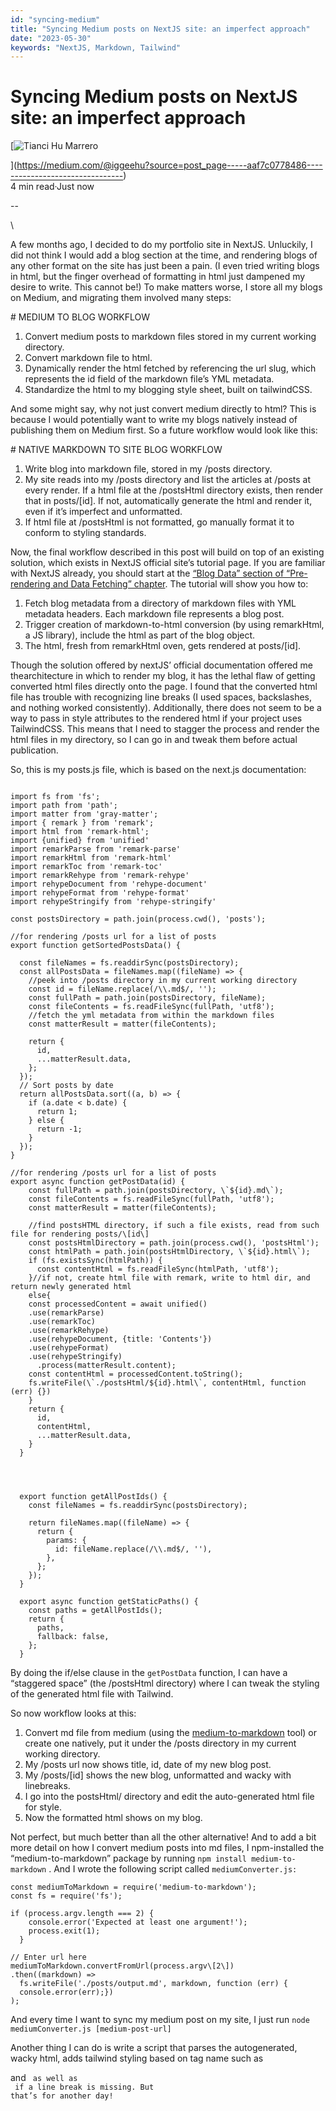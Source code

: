 ```yaml
---
id: "syncing-medium"
title: "Syncing Medium posts on NextJS site: an imperfect approach"
date: "2023-05-30"
keywords: "NextJS, Markdown, Tailwind"
---
```


Syncing Medium posts on NextJS site: an imperfect approach
==========================================================

[![Tianci Hu Marrero](https://miro.medium.com/v2/resize:fill:88:88/1*Odrk7Jy6oAm7HfQyBq92hA.png)

](https://medium.com/@iggeehu?source=post_page-----aaf7c0778486--------------------------------)
\
4 min read·Just now

\--

\

A few months ago, I decided to do my portfolio site in NextJS. Unluckily, I did not think I would add a blog section at the time, and rendering blogs of any other format on the site has just been a pain. (I even tried writing blogs in html, but the finger overhead of formatting in html just dampened my desire to write. This cannot be!) To make matters worse, I store all my blogs on Medium, and migrating them involved many steps:

\# MEDIUM TO BLOG WORKFLOW

1.  Convert medium posts to markdown files stored in my current working directory.
2.  Convert markdown file to html.
3.  Dynamically render the html fetched by referencing the url slug, which represents the id field of the markdown file’s YML metadata.
4.  Standardize the html to my blogging style sheet, built on tailwindCSS.

And some might say, why not just convert medium directly to html? This is because I would potentially want to write my blogs natively instead of publishing them on Medium first. So a future workflow would look like this:

\# NATIVE MARKDOWN TO SITE BLOG WORKFLOW

1.  Write blog into markdown file, stored in my /posts directory.
2.  My site reads into my /posts directory and list the articles at /posts at every render. If a html file at the /postsHtml directory exists, then render that in posts/\[id\]. If not, automatically generate the html and render it, even if it’s imperfect and unformatted.
3.  If html file at /postsHtml is not formatted, go manually format it to conform to styling standards.

Now, the final workflow described in this post will build on top of an existing solution, which exists in NextJS official site’s tutorial page. If you are familiar with NextJS already, you should start at the [“Blog Data” section of “Pre-rendering and Data Fetching” chapter](https://nextjs.org/learn/basics/data-fetching/blog-data). The tutorial will show you how to:

1.  Fetch blog metadata from a directory of markdown files with YML metadata headers. Each markdown file represents a blog post.
2.  Trigger creation of markdown-to-html conversion (by using remarkHtml, a JS library), include the html as part of the blog object.
3.  The html, fresh from remarkHtml oven, gets rendered at posts/\[id\].

Though the solution offered by nextJS’ official documentation offered me thearchitecture in which to render my blog, it has the lethal flaw of getting converted html files directly onto the page. I found that the converted html file has trouble with recognizing line breaks (I used spaces, backslashes, and nothing worked consistently). Additionally, there does not seem to be a way to pass in style attributes to the rendered html if your project uses TailwindCSS. This means that I need to stagger the process and render the html files in my directory, so I can go in and tweak them before actual publication.

So, this is my posts.js file, which is based on the next.js documentation:

```
  
import fs from 'fs';  
import path from 'path';  
import matter from 'gray-matter';  
import { remark } from 'remark';  
import html from 'remark-html';  
import {unified} from 'unified'  
import remarkParse from 'remark-parse'  
import remarkHtml from 'remark-html'  
import remarkToc from 'remark-toc'  
import remarkRehype from 'remark-rehype'  
import rehypeDocument from 'rehype-document'  
import rehypeFormat from 'rehype-format'  
import rehypeStringify from 'rehype-stringify'  
  
const postsDirectory = path.join(process.cwd(), 'posts');  
  
//for rendering /posts url for a list of posts  
export function getSortedPostsData() {  
  
  const fileNames = fs.readdirSync(postsDirectory);  
  const allPostsData = fileNames.map((fileName) => {  
    //peek into /posts directory in my current working directory  
    const id = fileName.replace(/\\.md$/, '');  
    const fullPath = path.join(postsDirectory, fileName);  
    const fileContents = fs.readFileSync(fullPath, 'utf8');  
    //fetch the yml metadata from within the markdown files  
    const matterResult = matter(fileContents);  
  
    return {  
      id,  
      ...matterResult.data,  
    };  
  });  
  // Sort posts by date  
  return allPostsData.sort((a, b) => {  
    if (a.date < b.date) {  
      return 1;  
    } else {  
      return -1;  
    }  
  });  
}  
  
//for rendering /posts url for a list of posts  
export async function getPostData(id) {  
    const fullPath = path.join(postsDirectory, \`${id}.md\`);  
    const fileContents = fs.readFileSync(fullPath, 'utf8');  
    const matterResult = matter(fileContents);  
   
    //find postsHTML directory, if such a file exists, read from such file for rendering posts/\[id\]  
    const postsHtmlDirectory = path.join(process.cwd(), 'postsHtml');  
    const htmlPath = path.join(postsHtmlDirectory, \`${id}.html\`);  
    if (fs.existsSync(htmlPath)) {  
      const contentHtml = fs.readFileSync(htmlPath, 'utf8');  
    }//if not, create html file with remark, write to html dir, and return newly generated html  
    else{  
    const processedContent = await unified()  
    .use(remarkParse)  
    .use(remarkToc)  
    .use(remarkRehype)  
    .use(rehypeDocument, {title: 'Contents'})  
    .use(rehypeFormat)  
    .use(rehypeStringify)  
      .process(matterResult.content);  
    const contentHtml = processedContent.toString();  
    fs.writeFile(\`./postsHtml/${id}.html\`, contentHtml, function (err) {})  
    }  
    return {  
      id,  
      contentHtml,  
      ...matterResult.data,  
    }  
  }  
  
  
  
    
  export function getAllPostIds() {  
    const fileNames = fs.readdirSync(postsDirectory);  
    
    return fileNames.map((fileName) => {  
      return {  
        params: {  
          id: fileName.replace(/\\.md$/, ''),  
        },  
      };  
    });  
  }  
    
  export async function getStaticPaths() {  
    const paths = getAllPostIds();  
    return {  
      paths,  
      fallback: false,  
    };  
  }
```

By doing the if/else clause in the `getPostData` function, I can have a “staggered space” (the /postsHtml directory) where I can tweak the styling of the generated html file with Tailwind.

So now workflow looks at this:

1.  Convert md file from medium (using the [medium-to-markdown](https://github.com/dtesler/medium-to-markdown) tool) or create one natively, put it under the /posts directory in my current working directory.
2.  My /posts url now shows title, id, date of my new blog post.
3.  My /posts/\[id\] shows the new blog, unformatted and wacky with linebreaks.
4.  I go into the postsHtml/ directory and edit the auto-generated html file for style.
5.  Now the formatted html shows on my blog.

Not perfect, but much better than all the other alternative! And to add a bit more detail on how I convert medium posts into md files, I npm-installed the “medium-to-markdown” package by running `npm install medium-to-markdown` . And I wrote the following script called `mediumConverter.js:`

```
const mediumToMarkdown = require('medium-to-markdown');  
const fs = require('fs');  
  
if (process.argv.length === 2) {  
    console.error('Expected at least one argument!');  
    process.exit(1);  
  }  
    
// Enter url here  
mediumToMarkdown.convertFromUrl(process.argv\[2\])  
.then((markdown) =>   
  fs.writeFile('./posts/output.md', markdown, function (err) {   
  console.error(err);})  
);
```

And every time I want to sync my medium post on my site, I just run `node mediumConverter.js [medium-post-url]`

Another thing I can do is write a script that parses the autogenerated, wacky html, adds tailwind styling based on tag name such as <div> and <code> as well as <br> if a line break is missing. But that’s for another day!